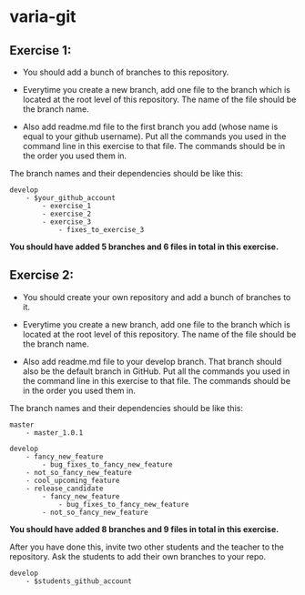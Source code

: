 # varia-git

## Exercise 1:

* You should add a bunch of branches to this repository.

* Everytime you create a new branch, add one file to the branch which is located at the root level of this repository. The name of the file should be the branch name.

* Also add readme.md file to the first branch you add (whose name is equal to your github username). Put all the commands you used in the command line in this exercise to that file. The commands should be in the order you used them in. 

The branch names and their dependencies should be like this:

    develop 
        - $your_github_account 
            - exercise_1
            - exercise_2
            - exercise_3
                - fixes_to_exercise_3

<b>You should have added 5 branches and 6 files in total in this exercise.</b>

## Exercise 2:

* You should create your own repository and add a bunch of branches to it. 

* Everytime you create a new branch, add one file to the branch which is located at the root level of this repository. The name of the file should be the branch name.

* Also add readme.md file to your develop branch. That branch should also be the default branch in GitHub. Put all the commands you used in the command line in this exercise to that file. The commands should be in the order you used them in. 

The branch names and their dependencies should be like this:

    master
	    - master_1.0.1

    develop
        - fancy_new_feature
            - bug_fixes_to_fancy_new_feature
        - not_so_fancy_new_feature
        - cool_upcoming_feature
        - release_candidate
            - fancy_new_feature
                - bug_fixes_to_fancy_new_feature
            - not_so_fancy_new_feature	

<b>You should have added 8 branches and 9 files in total in this exercise.</b>

After you have done this, invite two other students and the teacher to the repository. Ask the students to add their own branches to your repo.

    develop
        - $students_github_account

